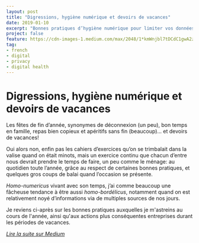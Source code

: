 ```yaml
---
layout: post
title: "Digressions, hygiène numérique et devoirs de vacances"
date: 2019-01-10
excerpt: "Bonnes pratiques d’hygiène numérique pour limiter vos données, leur propagation, en améliorer leur sécurité, leur organisation, leur accès"
project: false
feature: https://cdn-images-1.medium.com/max/2048/1*kmWnjbl7tDCdC1gwA2zUWg.jpeg
tag:
- french
- digital
- privacy
- digital health
---
```


# Digressions, hygiène numérique et devoirs de vacances

Les fêtes de fin d’année, synonymes de déconnexion (un peu), bon temps en famille, repas bien copieux et apéritifs sans fin (beaucoup)… et devoirs de vacances!

Oui alors non, enfin pas les cahiers d’exercices qu’on se trimbalait dans la valise quand on était minots, mais un exercice continu que chacun d’entre nous devrait prendre le temps de faire, un peu comme le ménage: au quotidien toute l’année, grâce au respect de certaines bonnes pratiques, et quelques gros coups de balai quand l’occasion se présente.

_Homo-numericus_ vivant avec son temps, j’ai comme beaucoup une fâcheuse tendance à être aussi _homo-bordélicus_, notamment quand on est relativement noyé d’informations via de multiples sources de nos jours.

Je reviens ci-après sur les bonnes pratiques auxquelles je m'astreins au cours de l'année, ainsi qu'aux actions plus conséquentes entreprises durant les périodes de vacances.

[_Lire la suite sur Medium_](https://medium.com/@Romain_Marchand/hygiène-numérique-protection-données-data-cleaning-réduction-sources-d8b4984ba755)
